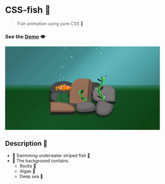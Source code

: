 # CSS-fish 🐠

> Fish animation using pure CSS 🙌

### See the <a href='https://dnt-knw.github.io/CSS-fish' target='_blank' title='Click to open the project'>Demo</a> 👁

<img src='./CSS-fish.gif' alt='fish' />

## Description 📖

- 📜 Swimming underwater striped fish 🐠
- 📜 The background contains
    - Rocks 🗿
    - Algae 🌿
    - Deep sea 🌊
